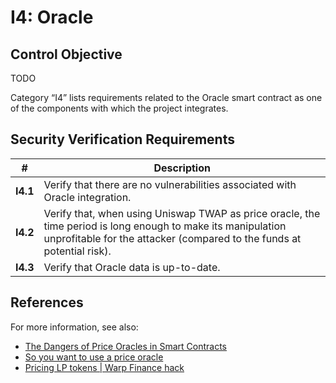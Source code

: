 # I4: Oracle

## Control Objective

TODO

Category “I4” lists requirements related to the Oracle smart contract as one of the components with which the project integrates.

## Security Verification Requirements

| # | Description |
| --- | --- |
| **I4.1** | Verify that there are no vulnerabilities associated with Oracle integration. |
| **I4.2** | Verify that, when using Uniswap TWAP as price oracle, the time period is long enough to make its manipulation unprofitable for the attacker (compared to the funds at potential risk). |
| **I4.3** |  Verify that Oracle data is up-to-date. |

## References

For more information, see also:

* [The Dangers of Price Oracles in Smart Contracts](https://www.youtube.com/watch?v=YGO7nzpXCeA)
* [So you want to use a price oracle](https://samczsun.com/so-you-want-to-use-a-price-oracle/)
* [Pricing LP tokens | Warp Finance hack](https://cmichel.io/pricing-lp-tokens/)
